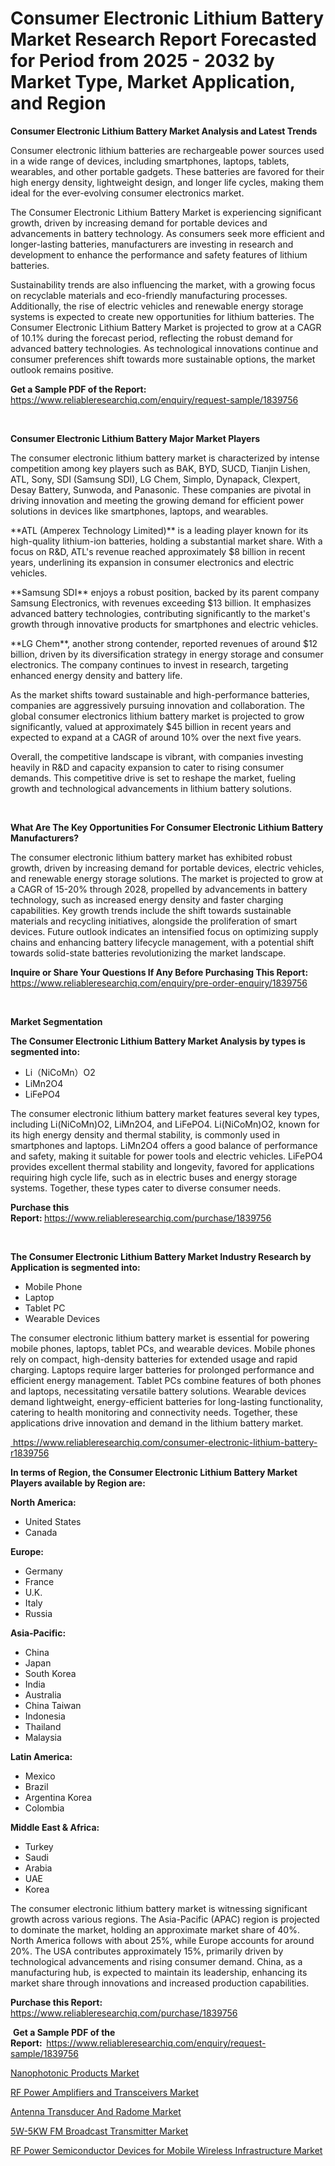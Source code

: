 <p><h1>Consumer Electronic Lithium Battery Market Research Report Forecasted for Period from 2025 -  2032 by Market Type, Market Application, and Region</h1></p><p><strong>Consumer Electronic Lithium Battery Market Analysis and Latest Trends</strong></p>
<p><p>Consumer electronic lithium batteries are rechargeable power sources used in a wide range of devices, including smartphones, laptops, tablets, wearables, and other portable gadgets. These batteries are favored for their high energy density, lightweight design, and longer life cycles, making them ideal for the ever-evolving consumer electronics market.</p><p>The Consumer Electronic Lithium Battery Market is experiencing significant growth, driven by increasing demand for portable devices and advancements in battery technology. As consumers seek more efficient and longer-lasting batteries, manufacturers are investing in research and development to enhance the performance and safety features of lithium batteries. </p><p>Sustainability trends are also influencing the market, with a growing focus on recyclable materials and eco-friendly manufacturing processes. Additionally, the rise of electric vehicles and renewable energy storage systems is expected to create new opportunities for lithium batteries. The Consumer Electronic Lithium Battery Market is projected to grow at a CAGR of 10.1% during the forecast period, reflecting the robust demand for advanced battery technologies. As technological innovations continue and consumer preferences shift towards more sustainable options, the market outlook remains positive.</p></p>
<p><strong>Get a Sample PDF of the Report:&nbsp;</strong> <a href="https://www.reliableresearchiq.com/enquiry/request-sample/1839756?utm_campaign=120&utm_medium=2&utm_source=Github&utm_content=ia&utm_term=06042025&utm_id=consumer-electronic-lithium-battery">https://www.reliableresearchiq.com/enquiry/request-sample/1839756</a></p>
<p>&nbsp;</p>
<p><strong>Consumer Electronic Lithium Battery Major Market Players</strong></p>
<p><p>The consumer electronic lithium battery market is characterized by intense competition among key players such as BAK, BYD, SUCD, Tianjin Lishen, ATL, Sony, SDI (Samsung SDI), LG Chem, Simplo, Dynapack, Clexpert, Desay Battery, Sunwoda, and Panasonic. These companies are pivotal in driving innovation and meeting the growing demand for efficient power solutions in devices like smartphones, laptops, and wearables.</p><p>**ATL (Amperex Technology Limited)** is a leading player known for its high-quality lithium-ion batteries, holding a substantial market share. With a focus on R&D, ATL's revenue reached approximately $8 billion in recent years, underlining its expansion in consumer electronics and electric vehicles.</p><p>**Samsung SDI** enjoys a robust position, backed by its parent company Samsung Electronics, with revenues exceeding $13 billion. It emphasizes advanced battery technologies, contributing significantly to the market's growth through innovative products for smartphones and electric vehicles.</p><p>**LG Chem**, another strong contender, reported revenues of around $12 billion, driven by its diversification strategy in energy storage and consumer electronics. The company continues to invest in research, targeting enhanced energy density and battery life.</p><p>As the market shifts toward sustainable and high-performance batteries, companies are aggressively pursuing innovation and collaboration. The global consumer electronics lithium battery market is projected to grow significantly, valued at approximately $45 billion in recent years and expected to expand at a CAGR of around 10% over the next five years.</p><p>Overall, the competitive landscape is vibrant, with companies investing heavily in R&D and capacity expansion to cater to rising consumer demands. This competitive drive is set to reshape the market, fueling growth and technological advancements in lithium battery solutions.</p></p>
<p>&nbsp;</p>
<p><strong>What Are The Key Opportunities For Consumer Electronic Lithium Battery Manufacturers?</strong></p>
<p><p>The consumer electronic lithium battery market has exhibited robust growth, driven by increasing demand for portable devices, electric vehicles, and renewable energy storage solutions. The market is projected to grow at a CAGR of 15-20% through 2028, propelled by advancements in battery technology, such as increased energy density and faster charging capabilities. Key growth trends include the shift towards sustainable materials and recycling initiatives, alongside the proliferation of smart devices. Future outlook indicates an intensified focus on optimizing supply chains and enhancing battery lifecycle management, with a potential shift towards solid-state batteries revolutionizing the market landscape.</p></p>
<p><strong>Inquire or Share Your Questions If Any Before Purchasing This Report:</strong> <a href="https://www.reliableresearchiq.com/enquiry/pre-order-enquiry/1839756?utm_campaign=120&utm_medium=2&utm_source=Github&utm_content=ia&utm_term=06042025&utm_id=consumer-electronic-lithium-battery">https://www.reliableresearchiq.com/enquiry/pre-order-enquiry/1839756</a></p>
<p>&nbsp;</p>
<p><strong>Market Segmentation</strong></p>
<p><strong>The Consumer Electronic Lithium Battery Market Analysis by types is segmented into:</strong></p>
<p><ul><li>Li（NiCoMn）O2</li><li>LiMn2O4</li><li>LiFePO4</li></ul></p>
<p><p>The consumer electronic lithium battery market features several key types, including Li(NiCoMn)O2, LiMn2O4, and LiFePO4. Li(NiCoMn)O2, known for its high energy density and thermal stability, is commonly used in smartphones and laptops. LiMn2O4 offers a good balance of performance and safety, making it suitable for power tools and electric vehicles. LiFePO4 provides excellent thermal stability and longevity, favored for applications requiring high cycle life, such as in electric buses and energy storage systems. Together, these types cater to diverse consumer needs.</p></p>
<p><strong>Purchase this Report:&nbsp;</strong><a href="https://www.reliableresearchiq.com/purchase/1839756?utm_campaign=120&utm_medium=2&utm_source=Github&utm_content=ia&utm_term=06042025&utm_id=consumer-electronic-lithium-battery">https://www.reliableresearchiq.com/purchase/1839756</a></p>
<p>&nbsp;</p>
<p><strong>The Consumer Electronic Lithium Battery Market Industry Research by Application is segmented into:</strong></p>
<p><ul><li>Mobile Phone</li><li>Laptop</li><li>Tablet PC</li><li>Wearable Devices</li></ul></p>
<p><p>The consumer electronic lithium battery market is essential for powering mobile phones, laptops, tablet PCs, and wearable devices. Mobile phones rely on compact, high-density batteries for extended usage and rapid charging. Laptops require larger batteries for prolonged performance and efficient energy management. Tablet PCs combine features of both phones and laptops, necessitating versatile battery solutions. Wearable devices demand lightweight, energy-efficient batteries for long-lasting functionality, catering to health monitoring and connectivity needs. Together, these applications drive innovation and demand in the lithium battery market.</p></p>
<p><a href="https://www.reliableresearchiq.com/consumer-electronic-lithium-battery-r1839756?utm_campaign=120&utm_medium=2&utm_source=Github&utm_content=ia&utm_term=06042025&utm_id=consumer-electronic-lithium-battery">&nbsp;https://www.reliableresearchiq.com/consumer-electronic-lithium-battery-r1839756</a></p>
<p><strong>In terms of Region, the Consumer Electronic Lithium Battery Market Players available by Region are:</strong></p>
<p>
    <p> <strong> North America: </strong>
        <ul>
            <li>United States</li>
            <li>Canada</li>
        </ul>
        </p> 
    <p> <strong> Europe: </strong>
        <ul>
            <li>Germany</li>
            <li>France</li>
            <li>U.K.</li>
            <li>Italy</li>
            <li>Russia</li>
        </ul>
        </p> 
    <p> <strong> Asia-Pacific: </strong>
        <ul>
            <li>China</li>
            <li>Japan</li>
            <li>South Korea</li>
            <li>India</li>
            <li>Australia</li>
            <li>China Taiwan</li>
            <li>Indonesia</li>
            <li>Thailand</li>
            <li>Malaysia</li>
        </ul>
        </p> 
    <p> <strong> Latin America: </strong>
        <ul>
            <li>Mexico</li>
            <li>Brazil</li>
            <li>Argentina Korea</li>
            <li>Colombia</li>
        </ul>
        </p> 
    <p> <strong> Middle East & Africa: </strong>
        <ul>
            <li>Turkey</li>
            <li>Saudi</li>
            <li>Arabia</li>
            <li>UAE</li>
            <li>Korea</li>
        </ul>
    </p>
    </p>
<p><p>The consumer electronic lithium battery market is witnessing significant growth across various regions. The Asia-Pacific (APAC) region is projected to dominate the market, holding an approximate market share of 40%. North America follows with about 25%, while Europe accounts for around 20%. The USA contributes approximately 15%, primarily driven by technological advancements and rising consumer demand. China, as a manufacturing hub, is expected to maintain its leadership, enhancing its market share through innovations and increased production capabilities.</p></p>
<p><strong>Purchase this Report: </strong><a href="https://www.reliableresearchiq.com/purchase/1839756?utm_campaign=120&utm_medium=2&utm_source=Github&utm_content=ia&utm_term=06042025&utm_id=consumer-electronic-lithium-battery">https://www.reliableresearchiq.com/purchase/1839756</a></p>
<p>&nbsp;<strong>Get a Sample PDF of the Report:&nbsp;&nbsp;</strong><a href="https://www.reliableresearchiq.com/enquiry/request-sample/1839756?utm_campaign=120&utm_medium=2&utm_source=Github&utm_content=ia&utm_term=06042025&utm_id=consumer-electronic-lithium-battery">https://www.reliableresearchiq.com/enquiry/request-sample/1839756</a></p>
<p><strong></strong></p>
<p><p><a href="https://github.com/daddskokenk4/Market-Research-Report-List-1/blob/main/nanophotonic-products-market.md?utm_campaign=120&utm_medium=2&utm_source=Github&utm_content=ia&utm_term=06042025&utm_id=consumer-electronic-lithium-battery">Nanophotonic Products Market</a></p><p><a href="https://github.com/forttgoddym7/Market-Research-Report-List-1/blob/main/rf-power-amplifiers-and-transceivers-market.md?utm_campaign=120&utm_medium=2&utm_source=Github&utm_content=ia&utm_term=06042025&utm_id=consumer-electronic-lithium-battery">RF Power Amplifiers and Transceivers Market</a></p><p><a href="https://github.com/kimomeifbnu26/Market-Research-Report-List-1/blob/main/antenna-transducer-and-radome-market.md?utm_campaign=120&utm_medium=2&utm_source=Github&utm_content=ia&utm_term=06042025&utm_id=consumer-electronic-lithium-battery">Antenna Transducer And Radome Market</a></p><p><a href="https://github.com/duskodazzi34/Market-Research-Report-List-1/blob/main/5w-5kw-fm-broadcast-transmitter-market.md?utm_campaign=120&utm_medium=2&utm_source=Github&utm_content=ia&utm_term=06042025&utm_id=consumer-electronic-lithium-battery">5W-5KW FM Broadcast Transmitter Market</a></p><p><a href="https://github.com/kabotcaddoub/Market-Research-Report-List-1/blob/main/rf-power-semiconductor-devices-for-mobile-wireless-infrastructure-market.md?utm_campaign=120&utm_medium=2&utm_source=Github&utm_content=ia&utm_term=06042025&utm_id=consumer-electronic-lithium-battery">RF Power Semiconductor Devices for Mobile Wireless Infrastructure Market</a></p></p>